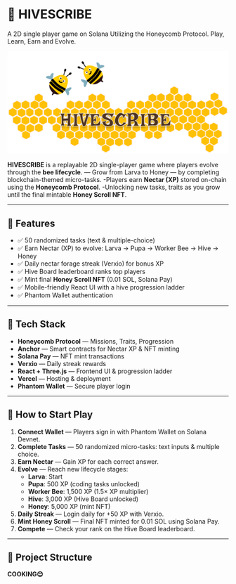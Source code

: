 
# 🐝 HIVESCRIBE
A 2D single player game on Solana Utilizing the Honeycomb Protocol. Play, Learn, Earn and Evolve.


![HIVESCRIBE Banner](./HIVESCRIBE.png)


**HIVESCRIBE** is a replayable 2D single-player game where players evolve through the **bee lifecycle**. 
— Grow from Larva to Honey — by completing blockchain-themed micro-tasks. 
-Players earn **Nectar (XP)** stored on-chain using the **Honeycomb Protocol**.
-Unlocking new tasks, traits as you grow until the final mintable **Honey Scroll NFT**.

---

## 🚀 **Features**

- ✅ 50 randomized tasks (text & multiple-choice)
- ✅ Earn Nectar (XP) to evolve: Larva → Pupa → Worker Bee → Hive → Honey
- ✅ Daily nectar forage streak (Verxio) for bonus XP
- ✅ Hive Board leaderboard ranks top players
- ✅ Mint final **Honey Scroll NFT** (0.01 SOL, Solana Pay)
- ✅ Mobile-friendly React UI with a hive progression ladder
- ✅ Phantom Wallet authentication

---

## 🧩 **Tech Stack**

- **Honeycomb Protocol** — Missions, Traits, Progression
- **Anchor** — Smart contracts for Nectar XP & NFT minting
- **Solana Pay** — NFT mint transactions
- **Verxio** — Daily streak rewards
- **React + Three.js** — Frontend UI & progression ladder
- **Vercel** — Hosting & deployment
- **Phantom Wallet** — Secure player login

---

## 🐝 **How to Start Play**

1. **Connect Wallet** — Players sign in with Phantom Wallet on Solana Devnet.
2. **Complete Tasks** — 50 randomized micro-tasks: text inputs & multiple choice.
3. **Earn Nectar** — Gain XP for each correct answer.
4. **Evolve** — Reach new lifecycle stages:
   - **Larva**: Start
   - **Pupa**: 500 XP (coding tasks unlocked)
   - **Worker Bee**: 1,500 XP (1.5× XP multiplier)
   - **Hive**: 3,000 XP (Hive Board unlocked)
   - **Honey**: 5,000 XP (mint NFT)
5. **Daily Streak** — Login daily for +50 XP with Verxio.
6. **Mint Honey Scroll** — Final NFT minted for 0.01 SOL using Solana Pay.
7. **Compete** — Check your rank on the Hive Board leaderboard.

---

## 📂 **Project Structure**
**COOKING😊**

